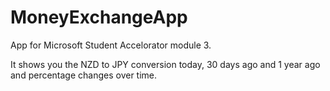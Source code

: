 # MoneyExchangeApp
App for Microsoft Student Accelorator module 3.

It shows you the NZD to JPY conversion today, 30 days ago and 1 year ago and percentage changes over time.
